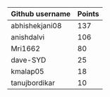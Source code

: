 | Github username | Points |
|-----------------|--------|
| abhishekjani08 | 137 |
| anishdalvi     | 106 |
| Mri1662        | 80 |
| dave-SYD       | 25 |
| kmalap05       | 18 |
| tanujbordikar  | 10 |

